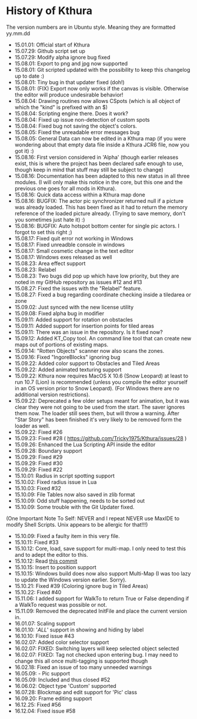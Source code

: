 # History of Kthura

The version numbers are in Ubuntu style. Meaning they are formatted yy.mm.dd

- 15.01.01: Official start of Kthura 
- 15.07.29: Github script set up
- 15.07.29: Modify alpha ignore bug fixed
- 15.08.01: Export to png and jpg now supported
- 15.08.01: Git scripted updated with the possibility to keep this changelog up to date :)
- 15.08.01: Tiny bug in that updater fixed (doh!)
- 15.08.01: (FIX) Export now only works if the canvas is visible. Otherwise the editor will produce undesirable behavior!
- 15.08.04: Drawing routines now allows CSpots (which is all object of which the "kind" is prefixed with an $)
- 15.08.04: Scripting engine there. Does it work?
- 15.08.04: Fixed up issue non-detection of custom spots
- 15.08.04: Fixed bug not saving the object's colors.
- 15.08.05: Fixed the unreadable error messages bug
- 15.08.05: General Data can now be edited in a Kthura map (if you were wondering about that empty data file inside a Kthura JCR6 file, now you got it) :)
- 15.08.16: First version considered in 'Alpha' (though earlier releases exist, this is where the project has been declared safe enough to use, though keep in mind that stuff may still be subject to change)
- 15.08.16: Documentation has been adapted to this new status in all three modules. (I will only make this notice in the core, but this one and the previous one goes for all mods in Kthura).
- 15.08.16: Quick data access within a Kthura map done
- 15.08.16: BUGFIX: The actor pic synchronizer returned null if a picture was already loaded. This has been fixed as it had to return the memory reference of the loaded picture already. (Trying to save memory, don't you sometimes just hate it) :)
- 15.08.16: BUGFIX: Auto hotspot bottom center for single pic actors. I forgot to set this right ;)
- 15.08.17: Fixed quit error not working in Windows 
- 15.08.17: Fixed unreadble console in windows
- 15.08.17: Small cosmetic change in the text editor
- 15.08.17: Windows exes released as well
- 15.08.23: Area effect support
- 15.08.23: Relabel
- 15.08.23: Two bugs did pop up which have low priority, but they are noted in my GitHub repository as issues #12 and #13
- 15.08.27: Fixed the issues with the "Relabel" feature.
- 15.08.27: Fixed a bug regarding coordinate checking inside a tiledarea or zone
- 15.09.02: Just synced with the new license utility
- 15.09.08: Fixed alpha bug in modifier
- 15.09.11: Added support for rotation on obstacles
- 15.09.11: Added support for insertion points for tiled areas
- 15.09.11: There was an issue in the repository. Is it fixed now?
- 15.09.12: Added KT_Copy tool. An command line tool that can create new maps out of portions of existing maps.
- 15.09.14: "Rotten Objects" scanner now also scans the zones.
- 15.09.16: Fixed "IngoreBlocks" ignoring bug
- 15.09.22: Added color support to Obstacles and Tiled Areas
- 15.09.22: Added animated texturing support
- 15.09.22: Kthura now requires MacOS X 10.6 (Snow Leopard) at least to run 10.7 (Lion) is recommended (unless you compile the editor yourself in an OS version prior to Snow Leopard). (For Windows there are no additional version restrictions).
- 15.09.22: Deprecated a few older setups meant for animation, but it was clear they were not going to be used from the start. The saver ignores them now. The loader still sees them, but will throw a warning. After "Star Story" has been finished it's very likely to be removed form the loader as well.
- 15.09.22: Fixed #26
- 15.09.23: Fixed #28 ( https://github.com/Tricky1975/Kthura/issues/28 )
- 15.09.26: Enhanced the Lua Scripting API inside the editor
- 15.09.28: Boundary support
- 15.09.29: Fixed #29
- 15.09.29: Fixed #30
- 15.09.29: Fixed #22
- 15.10.01: Radius in script spotting support
- 15.10.02: Fixed radius issue in Lua
- 15.10.03: Fixed #32
- 15.10.09: File Tables now also saved in zlib format
- 15.10.09: Odd stuff happening, needs to be sorted out
- 15.10.09: Some trouble with the Git Updater fixed.

(One Important Note To Self:
NEVER and I repeat NEVER use MaxIDE to modify Shell Scripts. Unix appears to be allergic for that!!!)

- 15.10.09: Fixed a faulty item in this very file.
- 15.10.11: Fixed #33
- 15.10.12: Core, load, save support for multi-map. I only need to test this and to adept the editor to this.
- 15.10.12: Read [this commit](https://github.com/Tricky1975/Kthura/commit/ca9dedc9b609838bba5826695b895291d5d36189)
- 15.10.15: Insert to position support
- 15.10.15: Windows build does now also support Multi-Map (I was too lazy to update the Windows version earlier. Sorry).
- 15.10.21: Fixed #39 (Coloring ignore bug in Tiled Areas)
- 15.10.22: Fixed #40
- 15.11.06: I added support for WalkTo to return True or False depending if a WalkTo request was possible or not.
- 15.11.09: Removed the deprecated InitFile and place the current version in.
- 16.01.07: Scaling support
- 16.01.10: '*ALL*' support in showing and hiding by label
- 16.10.10: Fixed issue #43
- 16.02.07: Added color selector support
- 16.02.07: FIXED: Switching layers will keep selected object selected
- 16.02.07: FIXED: Tag not checked upon entering bug. I may need to change this all once multi-tagging is supported though
- 16.02.18: Fixed an issue of too many unneeded warnings
- 16.05.09: - Pic support
- 16.05.09: Included and thus closed #52
- 16.06.02: Object type 'Custom' supported
- 16.07.28: Blockmap and edit support for 'Pic' class
- 16.09.20: Frame editing support
- 16.12.25: Fixed #56
- 16.12.04: Fixed issue #58
